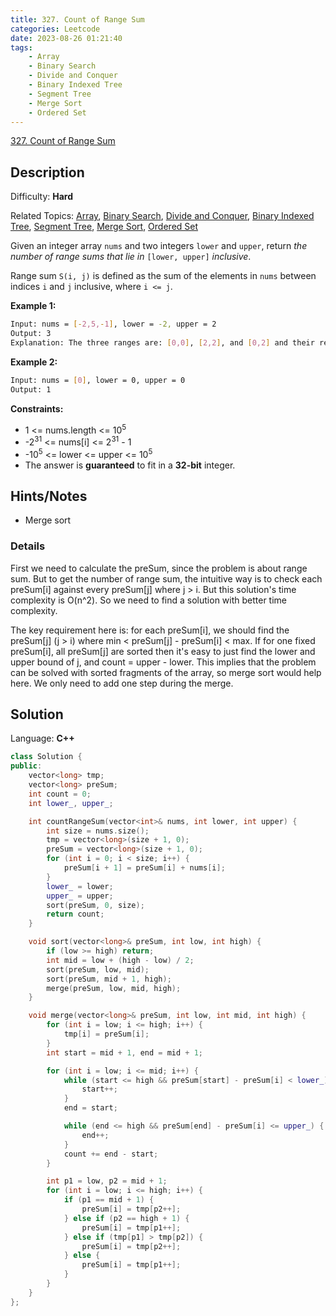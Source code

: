 ```yaml
---
title: 327. Count of Range Sum
categories: Leetcode
date: 2023-08-26 01:21:40
tags:
    - Array
    - Binary Search
    - Divide and Conquer
    - Binary Indexed Tree
    - Segment Tree
    - Merge Sort
    - Ordered Set
---
```


[327\. Count of Range Sum](https://leetcode.com/problems/count-of-range-sum/)

## Description

Difficulty: **Hard**

Related Topics: [Array](https://leetcode.com/tag/https://leetcode.com/tag/array//), [Binary Search](https://leetcode.com/tag/https://leetcode.com/tag/binary-search//), [Divide and Conquer](https://leetcode.com/tag/https://leetcode.com/tag/divide-and-conquer//), [Binary Indexed Tree](https://leetcode.com/tag/https://leetcode.com/tag/binary-indexed-tree//), [Segment Tree](https://leetcode.com/tag/https://leetcode.com/tag/segment-tree//), [Merge Sort](https://leetcode.com/tag/https://leetcode.com/tag/merge-sort//), [Ordered Set](https://leetcode.com/tag/https://leetcode.com/tag/ordered-set//)

Given an integer array `nums` and two integers `lower` and `upper`, return _the number of range sums that lie in_ `[lower, upper]` _inclusive_.

Range sum `S(i, j)` is defined as the sum of the elements in `nums` between indices `i` and `j` inclusive, where `i <= j`.

**Example 1:**

```bash
Input: nums = [-2,5,-1], lower = -2, upper = 2
Output: 3
Explanation: The three ranges are: [0,0], [2,2], and [0,2] and their respective sums are: -2, -1, 2.
```

**Example 2:**

```bash
Input: nums = [0], lower = 0, upper = 0
Output: 1
```

**Constraints:**

* 1 <= nums.length <= 10<sup>5</sup>
* -2<sup>31</sup> <= nums[i] <= 2<sup>31</sup> - 1
* -10<sup>5</sup> <= lower <= upper <= 10<sup>5</sup>
* The answer is **guaranteed** to fit in a **32-bit** integer.

## Hints/Notes

* Merge sort

### Details

First we need to calculate the preSum, since the problem is about range sum. But to get the
number of range sum, the intuitive way is to check each preSum[i] against every preSum[j]
where j > i. But this solution's time complexity is O(n^2). So we need to find a solution
with better time complexity.

The key requirement here is: for each preSum[i], we should find the preSum[j] (j > i) where
min < preSum[j] - preSum[i] < max. If for one fixed preSum[i], all preSum[j] are sorted then
it's easy to just find the lower and upper bound of j, and count = upper - lower. This implies
that the problem can be solved with sorted fragments of the array, so merge sort would help
here. We only need to add one step during the merge.

## Solution

Language: **C++**

```C++
class Solution {
public:
    vector<long> tmp;
    vector<long> preSum;
    int count = 0;
    int lower_, upper_;

    int countRangeSum(vector<int>& nums, int lower, int upper) {
        int size = nums.size();
        tmp = vector<long>(size + 1, 0);
        preSum = vector<long>(size + 1, 0);
        for (int i = 0; i < size; i++) {
            preSum[i + 1] = preSum[i] + nums[i];
        }
        lower_ = lower;
        upper_ = upper;
        sort(preSum, 0, size);
        return count;
    }

    void sort(vector<long>& preSum, int low, int high) {
        if (low >= high) return;
        int mid = low + (high - low) / 2;
        sort(preSum, low, mid);
        sort(preSum, mid + 1, high);
        merge(preSum, low, mid, high);
    }

    void merge(vector<long>& preSum, int low, int mid, int high) {
        for (int i = low; i <= high; i++) {
            tmp[i] = preSum[i];
        }
        int start = mid + 1, end = mid + 1;

        for (int i = low; i <= mid; i++) {
            while (start <= high && preSum[start] - preSum[i] < lower_) {
                start++;
            }
            end = start;

            while (end <= high && preSum[end] - preSum[i] <= upper_) {
                end++;
            }
            count += end - start;
        }

        int p1 = low, p2 = mid + 1;
        for (int i = low; i <= high; i++) {
            if (p1 == mid + 1) {
                preSum[i] = tmp[p2++];
            } else if (p2 == high + 1) {
                preSum[i] = tmp[p1++];
            } else if (tmp[p1] > tmp[p2]) {
                preSum[i] = tmp[p2++];
            } else {
                preSum[i] = tmp[p1++];
            }
        }
    }
};
```
